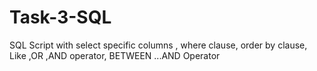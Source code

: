 # Task-3-SQL
SQL Script with select  specific columns , where clause, order by clause, Like ,OR ,AND operator, BETWEEN ...AND Operator  
